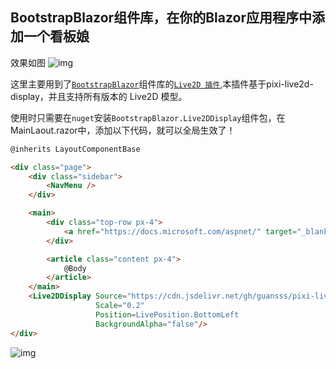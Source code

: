 ## BootstrapBlazor组件库，在你的Blazor应用程序中添加一个看板娘

效果如图
![img](https://img2023.cnblogs.com/blog/2902819/202307/2902819-20230711201306161-1786295477.png)

这里主要用到了[```BootstrapBlazor```](https://www.blazor.zone/live2ddisplay)组件库的[```Live2D 插件```](https://www.blazor.zone/live2ddisplay),本插件基于pixi-live2d-display，并且支持所有版本的 Live2D 模型。

使用时只需要在```nuget```安装```BootstrapBlazor.Live2DDisplay```组件包，在MainLaout.razor中，添加以下代码，就可以全局生效了！
```html
@inherits LayoutComponentBase

<div class="page">
    <div class="sidebar">
        <NavMenu />
    </div>

    <main>
        <div class="top-row px-4">
            <a href="https://docs.microsoft.com/aspnet/" target="_blank">About</a>
        </div>

        <article class="content px-4">
            @Body
        </article>
    </main>
    <Live2DDisplay Source="https://cdn.jsdelivr.net/gh/guansss/pixi-live2d-display/test/assets/shizuku/shizuku.model.json"
                   Scale="0.2" 
                   Position=LivePosition.BottomLeft 
                   BackgroundAlpha="false"/>
</div>
```

![img](https://img2023.cnblogs.com/blog/2902819/202307/2902819-20230711203247785-2111576714.png)

